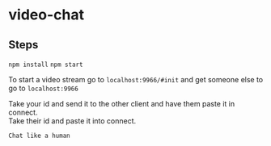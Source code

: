 # video-chat

## Steps

`npm install`
`npm start`

To start a video stream go to `localhost:9966/#init` and get someone else to go to
`localhost:9966`

Take your id and send it to the other client and have them paste it in connect.  
Take their id and paste it into connect.

`Chat like a human`